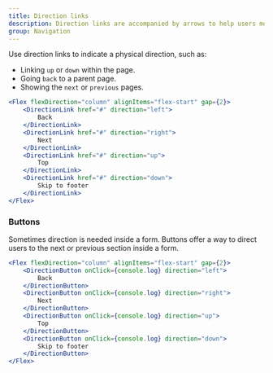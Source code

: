 ```yaml
---
title: Direction links
description: Direction links are accompanied by arrows to help users move quickly to other parts of the page or through a process.
group: Navigation
---
```


Use direction links to indicate a physical direction, such as:

- Linking `up` or `down` within the page.
- Going `back` to a parent page.
- Showing the `next` or `previous` pages.

```jsx live
<Flex flexDirection="column" alignItems="flex-start" gap={2}>
	<DirectionLink href="#" direction="left">
		Back
	</DirectionLink>
	<DirectionLink href="#" direction="right">
		Next
	</DirectionLink>
	<DirectionLink href="#" direction="up">
		Top
	</DirectionLink>
	<DirectionLink href="#" direction="down">
		Skip to footer
	</DirectionLink>
</Flex>
```

### Buttons

Sometimes direction is needed inside a form. Buttons offer a way to direct users to the next or previous section inside a form.

```jsx live
<Flex flexDirection="column" alignItems="flex-start" gap={2}>
	<DirectionButton onClick={console.log} direction="left">
		Back
	</DirectionButton>
	<DirectionButton onClick={console.log} direction="right">
		Next
	</DirectionButton>
	<DirectionButton onClick={console.log} direction="up">
		Top
	</DirectionButton>
	<DirectionButton onClick={console.log} direction="down">
		Skip to footer
	</DirectionButton>
</Flex>
```
